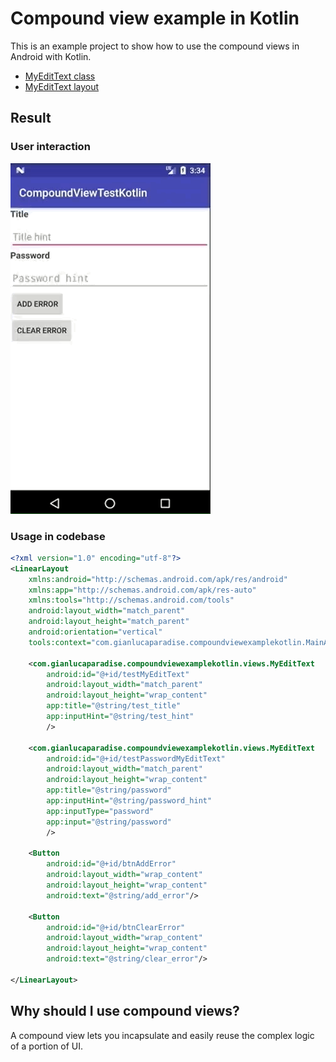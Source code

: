 # Compound view example in Kotlin

This is an example project to show how to use the compound views in Android with Kotlin.

* [MyEditText class](app/src/main/java/com/gianlucaparadise/compoundviewexamplekotlin/views/MyEditText.kt)
* [MyEditText layout](app/src/main/res/layout/view_myedittext.xml)

## Result

### User interaction

![Result](images/compoundviewexample.gif)

### Usage in codebase

```xml
<?xml version="1.0" encoding="utf-8"?>
<LinearLayout
	xmlns:android="http://schemas.android.com/apk/res/android"
	xmlns:app="http://schemas.android.com/apk/res-auto"
	xmlns:tools="http://schemas.android.com/tools"
	android:layout_width="match_parent"
	android:layout_height="match_parent"
	android:orientation="vertical"
	tools:context="com.gianlucaparadise.compoundviewexamplekotlin.MainActivity">

	<com.gianlucaparadise.compoundviewexamplekotlin.views.MyEditText
		android:id="@+id/testMyEditText"
		android:layout_width="match_parent"
		android:layout_height="wrap_content"
		app:title="@string/test_title"
		app:inputHint="@string/test_hint"
		/>

	<com.gianlucaparadise.compoundviewexamplekotlin.views.MyEditText
		android:id="@+id/testPasswordMyEditText"
		android:layout_width="match_parent"
		android:layout_height="wrap_content"
		app:title="@string/password"
		app:inputHint="@string/password_hint"
		app:inputType="password"
		app:input="@string/password"
		/>

	<Button
		android:id="@+id/btnAddError"
		android:layout_width="wrap_content"
		android:layout_height="wrap_content"
		android:text="@string/add_error"/>

	<Button
		android:id="@+id/btnClearError"
		android:layout_width="wrap_content"
		android:layout_height="wrap_content"
		android:text="@string/clear_error"/>

</LinearLayout>
```

## Why should I use compound views?

A compound view lets you incapsulate and easily reuse the complex logic of a portion of UI.
